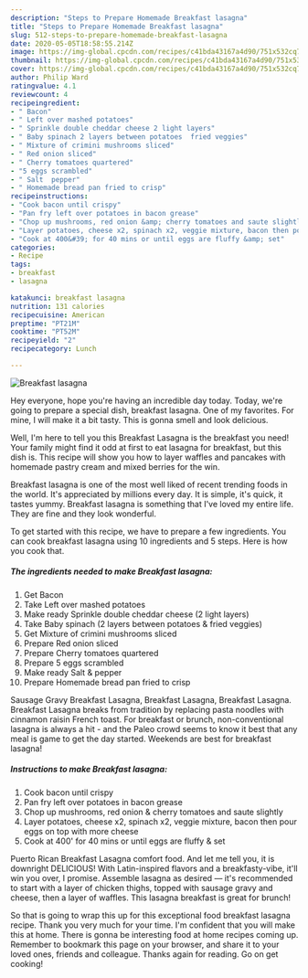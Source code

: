 ```yaml
---
description: "Steps to Prepare Homemade Breakfast lasagna"
title: "Steps to Prepare Homemade Breakfast lasagna"
slug: 512-steps-to-prepare-homemade-breakfast-lasagna
date: 2020-05-05T18:58:55.214Z
image: https://img-global.cpcdn.com/recipes/c41bda43167a4d90/751x532cq70/breakfast-lasagna-recipe-main-photo.jpg
thumbnail: https://img-global.cpcdn.com/recipes/c41bda43167a4d90/751x532cq70/breakfast-lasagna-recipe-main-photo.jpg
cover: https://img-global.cpcdn.com/recipes/c41bda43167a4d90/751x532cq70/breakfast-lasagna-recipe-main-photo.jpg
author: Philip Ward
ratingvalue: 4.1
reviewcount: 4
recipeingredient:
- " Bacon"
- " Left over mashed potatoes"
- " Sprinkle double cheddar cheese 2 light layers"
- " Baby spinach 2 layers between potatoes  fried veggies"
- " Mixture of crimini mushrooms sliced"
- " Red onion sliced"
- " Cherry tomatoes quartered"
- "5 eggs scrambled"
- " Salt  pepper"
- " Homemade bread pan fried to crisp"
recipeinstructions:
- "Cook bacon until crispy"
- "Pan fry left over potatoes in bacon grease"
- "Chop up mushrooms, red onion &amp; cherry tomatoes and saute slightly"
- "Layer potatoes, cheese x2, spinach x2, veggie mixture, bacon then pour eggs on top with more cheese"
- "Cook at 400&#39; for 40 mins or until eggs are fluffy &amp; set"
categories:
- Recipe
tags:
- breakfast
- lasagna

katakunci: breakfast lasagna 
nutrition: 131 calories
recipecuisine: American
preptime: "PT21M"
cooktime: "PT52M"
recipeyield: "2"
recipecategory: Lunch

---
```



![Breakfast lasagna](https://img-global.cpcdn.com/recipes/c41bda43167a4d90/751x532cq70/breakfast-lasagna-recipe-main-photo.jpg)

Hey everyone, hope you're having an incredible day today. Today, we're going to prepare a special dish, breakfast lasagna. One of my favorites. For mine, I will make it a bit tasty. This is gonna smell and look delicious.

Well, I&#39;m here to tell you this Breakfast Lasagna is the breakfast you need! Your family might find it odd at first to eat lasagna for breakfast, but this dish is. This recipe will show you how to layer waffles and pancakes with homemade pastry cream and mixed berries for the win.

Breakfast lasagna is one of the most well liked of recent trending foods in the world. It's appreciated by millions every day. It is simple, it's quick, it tastes yummy. Breakfast lasagna is something that I've loved my entire life. They are fine and they look wonderful.


To get started with this recipe, we have to prepare a few ingredients. You can cook breakfast lasagna using 10 ingredients and 5 steps. Here is how you cook that.

<!--inarticleads1-->

##### The ingredients needed to make Breakfast lasagna:

1. Get  Bacon
1. Take  Left over mashed potatoes
1. Make ready  Sprinkle double cheddar cheese (2 light layers)
1. Take  Baby spinach (2 layers between potatoes &amp; fried veggies)
1. Get  Mixture of crimini mushrooms sliced
1. Prepare  Red onion sliced
1. Prepare  Cherry tomatoes quartered
1. Prepare 5 eggs scrambled
1. Make ready  Salt &amp; pepper
1. Prepare  Homemade bread pan fried to crisp


Sausage Gravy Breakfast Lasagna, Breakfast Lasagna, Breakfast Lasagna. Breakfast Lasagna breaks from tradition by replacing pasta noodles with cinnamon raisin French toast. For breakfast or brunch, non-conventional lasagna is always a hit - and the Paleo crowd seems to know it best that any meal is game to get the day started. Weekends are best for breakfast lasagna! 

<!--inarticleads2-->

##### Instructions to make Breakfast lasagna:

1. Cook bacon until crispy
1. Pan fry left over potatoes in bacon grease
1. Chop up mushrooms, red onion &amp; cherry tomatoes and saute slightly
1. Layer potatoes, cheese x2, spinach x2, veggie mixture, bacon then pour eggs on top with more cheese
1. Cook at 400&#39; for 40 mins or until eggs are fluffy &amp; set


Puerto Rican Breakfast Lasagna comfort food. And let me tell you, it is downright DELICIOUS! With Latin-inspired flavors and a breakfasty-vibe, it&#39;ll win you over, I promise. Assemble lasagna as desired — it&#39;s recommended to start with a layer of chicken thighs, topped with sausage gravy and cheese, then a layer of waffles. This lasagna breakfast is great for brunch! 

So that is going to wrap this up for this exceptional food breakfast lasagna recipe. Thank you very much for your time. I'm confident that you will make this at home. There is gonna be interesting food at home recipes coming up. Remember to bookmark this page on your browser, and share it to your loved ones, friends and colleague. Thanks again for reading. Go on get cooking!
